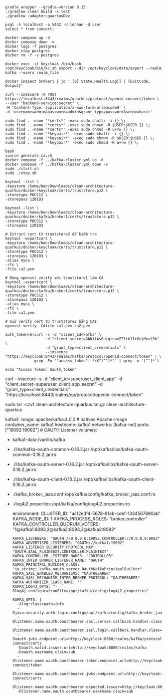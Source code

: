 ```shell
gradle wrapper --gradle-version 8.13
./gradlew clean build -x test
./gradlew :adapter:quarkusDev
```

```shell
psql -h localhost -p 5432 -U ldnhan -d user
select * from concert;
```

```shell
docker compose up -d
docker compose down -v
docker logs -f postgres
docker stop postgres
docker rm -f -v postgres

docker exec -it keycloak /bin/bash 
/opt/keycloak/bin/kc.sh export --dir /opt/keycloak/data/export --realm kafka --users realm_file

docker inspect broker1 | jq '.[0].State.Health.Log[] | {ExitCode, Output}'
```

```shell
curl --insecure -X POST https://localhost:8443/realms/quarkus/protocol/openid-connect/token \
--user "backend-service:secret" \
-H 'Content-Type: application/x-www-form-urlencoded' \
-d 'username=admin&password=admin&grant_type=password&scope=basic'
```

```shell
sudo find . -name '*certs*' -exec sudo chattr -i {} \;
sudo find . -name '*certs*' -exec sudo chown -R $USER:$USER {} \;
sudo find . -name '*certs*' -exec sudo chmod -R u+rw {} \;
sudo find . -name '*keypair*' -exec sudo chattr -i {} \;
sudo find . -name '*keypair*' -exec sudo chown -R $USER:$USER {} \;
sudo find . -name '*keypair*' -exec sudo chmod -R u+rw {} \;

bash
source generate_ca.sh
docker compose -f ../kafka-cluster.yml up -d
docker compose -f ../kafka-cluster.yml down -v
sudo ./start.sh
sudo ./stop.sh
```

```shell
keytool -list \
-keystore /home/ben/Downloads/clean-architecture-quarkus/docker/keycloak/certs/truststore.p12 \
-storetype PKCS12 \
-storepass 120103

keytool -list \
-keystore /home/ben/Downloads/clean-architecture-quarkus/docker/kafka/broker1/certs/truststore.p12 \
-storetype PKCS12 \
-storepass 120103

# Extract cert từ truststore2 để kiểm tra
keytool -exportcert \
-keystore /home/ben/Downloads/clean-architecture-quarkus/docker/keycloak/certs/truststore.p12 \
-storetype PKCS12 \
-storepass 120103 \
-alias myca \
-rfc \
-file ca2.pem

# Dùng openssl verify với truststore1 làm CA
keytool -exportcert \
-keystore /home/ben/Downloads/clean-architecture-quarkus/docker/kafka/broker1/certs/truststore.p12 \
-storetype PKCS12 \
-storepass 120103 \
-alias myca \
-rfc \
-file ca1.pem

# Giờ verify cert từ truststore2 bằng CA1
openssl verify -CAfile ca1.pem ca2.pem
```

```shell
auth_token=$(curl -s -d "client_id=kafka" \
                  -d "client_secret=8bNftAs6uLqtcamZZltk1IrGnjMxvl9k" \
                  -d "grant_type=client_credentials" \
                  --insecure "https://keycloak:8443/realms/kafka/protocol/openid-connect/token" | \
             grep -Po '"access_token": *\K"[^"]*"' | grep -o '[^"]*')

echo "Access Token: $auth_token"
```

curl --insecure -s -d "client_id=superuser_client_app" -d "client_secret=superuser_client_app_secret" -d "grant_type=client_credentials" "https://localhost:8443/realms/cp/protocol/openid-connect/token"


sudo tar -czvf clean-architecture-quarkus.tar.gz clean-architecture-quarkus


kafka1:
image: apache/kafka:4.0.0  #  natives Apache-Image
container_name: kafka1
hostname: kafka1
networks: [kafka-net]
ports: ["19092:19092"]  #  OAUTH Listener
volumes:
- kafka1-data:/var/lib/kafka
- ./libs/kafka-oauth-common-0.16.2.jar:/opt/kafka/libs/kafka-oauth-common-0.16.2.jar:ro
- ./libs/kafka-oauth-server-0.16.2.jar:/opt/kafka/libs/kafka-oauth-server-0.16.2.jar:ro
- ./libs/kafka-oauth-client-0.16.2.jar:/opt/kafka/libs/kafka-oauth-client-0.16.2.jar:ro
- ./kafka_broker_jaas.conf:/opt/kafka/config/kafka_broker_jaas.conf:ro
- ./log4j2.properties:/opt/kafka/config/log4j2.properties:ro

    environment:
      CLUSTER_ID: "ac12e3f4-5678-91ab-cdef-1334567890ab"
      KAFKA_NODE_ID: 1
      KAFKA_PROCESS_ROLES: "broker,controller"
      KAFKA_CONTROLLER_QUORUM_VOTERS: "1@kafka1:9093,2@kafka2:9093,3@kafka3:9093"

      KAFKA_LISTENERS: "OAUTH://0.0.0.0:19092,CONTROLLER://0.0.0.0:9093"
      KAFKA_ADVERTISED_LISTENERS: "OAUTH://kafka1:19092"
      KAFKA_LISTENER_SECURITY_PROTOCOL_MAP: "OAUTH:SASL_PLAINTEXT,CONTROLLER:PLAINTEXT"
      KAFKA_CONTROLLER_LISTENER_NAMES: "CONTROLLER"
      KAFKA_INTER_BROKER_LISTENER_NAME: "OAUTH"
      KAFKA_PRINCIPAL_BUILDER_CLASS: "io.strimzi.kafka.oauth.server.OAuthKafkaPrincipalBuilder"
      KAFKA_SASL_ENABLED_MECHANISMS: "OAUTHBEARER"
      KAFKA_SASL_MECHANISM_INTER_BROKER_PROTOCOL: "OAUTHBEARER"
      KAFKA_AUTHORIZER_CLASS_NAME: ""
      KAFKA_LOG4J_OPTS: "-Dlog4j.configurationFile=/opt/kafka/config/log4j2.properties"

      KAFKA_OPTS: |
        -Xlog:class+path=info
        -Djava.security.auth.login.config=/opt/kafka/config/kafka_broker_jaas.conf
        -Dlistener.name.oauth.oauthbearer.sasl.server.callback.handler.class=io.strimzi.kafka.oauth.server.OAuthValidatorCallbackHandler
        -Dlistener.name.oauth.oauthbearer.sasl.login.callback.handler.class=io.strimzi.kafka.oauth.client.JaasClientOauthLoginCallbackHandler
        -Doauth.jwks.endpoint.uri=http://keycloak:8080/realms/kafka/protocol/openid-connect/certs
        -Doauth.valid.issuer.uri=http://keycloak:8080/realms/kafka
        -Doauth.username.claim=sub
        -Dlistener.name.oauth.oauthbearer.token.endpoint.url=http://keycloak:8080/realms/kafka/protocol/openid-connect/token
        -Dlistener.name.oauth.oauthbearer.jwks.endpoint.url=http://keycloak:8080/realms/kafka/protocol/openid-connect/certs
        -Dlistener.name.oauth.oauthbearer.expected.issuer=http://keycloak:8080/realms/kafka
        -Dlistener.name.oauth.oauthbearer.username.claim=sub
